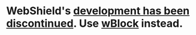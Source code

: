 # WebShield's [development has been discontinued](https://github.com/arjpar/WebShield/discussions/80). Use [wBlock](https://github.com/0xCUB3/wBlock) instead.
